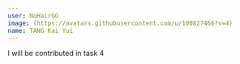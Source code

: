 ```yaml
---
user: NoHairGG
image: (https://avatars.githubusercontent.com/u/100827466?v=4)
name: TANG Kai Yui
---
```

I will be contributed in task 4
